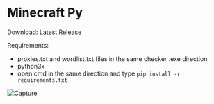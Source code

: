 # Minecraft Py
Download:
[Latest Release](https://github.com/Stainpy/Minecraft_Py/releases/download/minecraft_py-v3.1/Minecraft.Py.v3.1.exe)

Requirements:
- proxies.txt and wordlist.txt files in the same checker .exe direction
- python3x
- open cmd in the same direction and type
``pip install -r requirements.txt``

![Capture](https://user-images.githubusercontent.com/62406629/120914851-eee53d80-c6a0-11eb-9100-4c157db53207.PNG)
